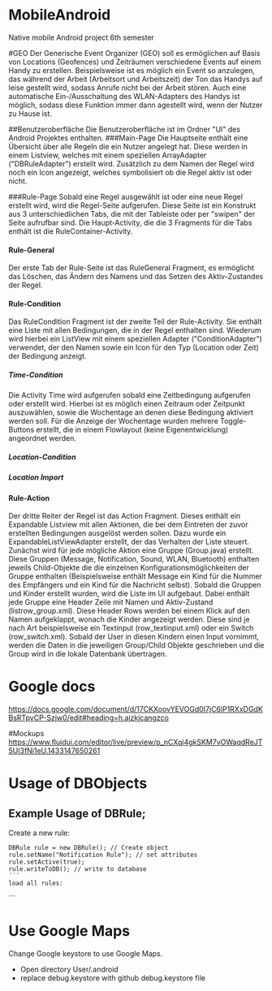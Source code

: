 # MobileAndroid
Native mobile Android project 6th semester

#GEO
Der Generische Event Organizer (GEO) soll es ermöglichen auf Basis von Locations (Geofences) und Zeiträumen verschiedene Events auf einem Handy zu erstellen.
Beispielsweise ist es möglich ein Event so anzulegen, das während der Arbeit (Arbeitsort und Arbeitszeit) der Ton das Handys auf leise gestellt wird, sodass Anrufe nicht bei der Arbeit stören. Auch eine automatische Ein-/Ausschaltung des WLAN-Adapters des Handys ist möglich, sodass diese Funktion immer dann agestellt wird, wenn der Nutzer zu Hause ist.

##Benutzeroberfläche
Die Benutzeroberfläche ist im Ordner "UI" des Android Projektes enthalten.
###Main-Page
Die Hauptseite enthält eine Übersicht über alle Regeln die ein Nutzer angelegt hat. Diese werden in einem Listview, welches mit einem speziellen ArrayAdapter ("DBRuleAdapter") erstellt wird. Zusätzlich zu dem Namen der Regel wird noch ein Icon angezeigt, welches symbolisiert ob die Regel aktiv ist oder nicht.

###Rule-Page
Sobald eine Regel ausgewählt ist oder eine neue Regel erstellt wird, wird die Regel-Seite aufgerufen.
Diese Seite ist ein Konstrukt aus 3 unterschiedlichen Tabs, die mit der Tableiste oder per "swipen" der Seite aufrufbar sind. Die Haupt-Activity, die die 3 Fragments für die Tabs enthält ist die RuleContainer-Activity.

#### Rule-General
Der erste Tab der Rule-Seite ist das RuleGeneral Fragment, es ermöglicht das Löschen, das Ändern des Namens und das Setzen des Aktiv-Zustandes der Regel.

#### Rule-Condition
Das RuleCondition Fragment ist der zweite Teil der Rule-Activity. Sie enthält eine Liste mit allen Bedingungen, die in der Regel enthalten sind. Wiederum wird hierbei ein ListView mit einem speziellen Adapter ("ConditionAdapter") verwendet, der den Namen sowie ein Icon für den Typ (Location oder Zeit) der Bedingung anzeigt.

##### Time-Condition
Die Activity Time wird aufgerufen sobald eine Zeitbedingung aufgerufen oder erstellt wird. Hierbei ist es möglich einen Zeitraum oder Zeitpunkt auszuwählen, sowie die Wochentage an denen diese Bedingung aktiviert werden soll. Für die Anzeige der Wochentage wurden mehrere Toggle-Buttons erstellt, die in einem Flowlayout (keine Eigenentwicklung) angeordnet werden.

##### Location-Condition

##### Location Import

#### Rule-Action
Der dritte Reiter der Regel ist das Action Fragment. Dieses enthält ein Expandable Listview mit allen Aktionen, die bei dem Eintreten der zuvor erstellten Bedingungen ausgelöst werden sollen. Dazu wurde ein ExpandableListViewAdapter erstellt, der das Verhalten der Liste steuert. Zunächst wird für jede mögliche Aktion eine Gruppe (Group.java) erstellt. Diese Gruppen (Message, Notification, Sound, WLAN, Bluetooth) enthalten jeweils Child-Objekte die die einzelnen Konfigurationsmöglichkeiten der Gruppe enthalten (Beispielsweise enthält Message ein Kind für die Nummer des Empfängers und ein Kind für die Nachricht selbst). 
Sobald die Gruppen und Kinder erstellt wurden, wird die Liste im UI aufgebaut. Dabei enthält jede Gruppe eine Header Zeile mit Namen und Aktiv-Zustand (listrow_group.xml). Diese Header Rows werden bei einem Klick auf den Namen aufgeklappt, wonach die Kinder angezeigt werden. Diese sind je nach Art beispielsweise ein Textinput (row_textinput.xml) oder ein Switch (row_switch.xml).
Sobald der User in diesen Kindern einen Input vornimmt, werden die Daten in die jeweiligen Group/Child Objekte geschrieben und die Group wird in die lokale Datenbank übertragen.

# Google docs
https://docs.google.com/document/d/17CKXoovYEVOGd0I7jC6lP1RXxDGdKBsRTpvCP-Szjw0/edit#heading=h.ajzkjcangzco

#Mockups
https://www.fluidui.com/editor/live/preview/p_nCXqi4gkSKM7vOWaqdReJT5UI3fNi1eU.1433147650261

# Usage of DBObjects
## Example Usage of DBRule;
Create a new rule:
```
DBRule rule = new DBRule(); // Create object
rule.setName("Notification Rule"); // set attributes
rule.setActive(true);
rule.writeToDB(); // write to database
´´´
load all rules:
```

´´´

# Use Google Maps
Change Google keystore to use Google Maps.

- Open directory User/.android 
- replace debug.keystore with github debug.keystore file
